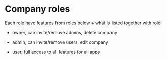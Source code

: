 # Company roles

Each role have features from roles below + what is listed together with role!

 - owner, can invite/remove admins, delete company
 
 - admin, can invite/remove users, edit company
 
 - user, full access to all features for all apps 
 